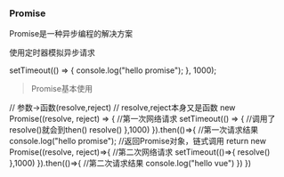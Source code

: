 ### Promise

Promise是一种异步编程的解决方案

使用定时器模拟异步请求

   setTimeout(() => {
     console.log("hello promise");
   }, 1000);

>Promise基本使用

  // 参数->函数(resolve,reject)
  // resolve,reject本身又是函数
  new Promise((resolve, reject) => {
    //第一次网络请求
    setTimeout(() => {
      //调用了resolve()就会到then()
      resolve()
    },1000)
  }).then(()=>{
    //第一次请求结果
    console.log("hello promise");
    //返回Promise对象，链式调用
    return new Promise((resolve, reject)=>{
      //第二次网络请求
      setTimeout(()=>{
        resolve()
      },1000)
    }).then(()=>{
      //第二次请求结果
      console.log("hello vue")
    })
  })